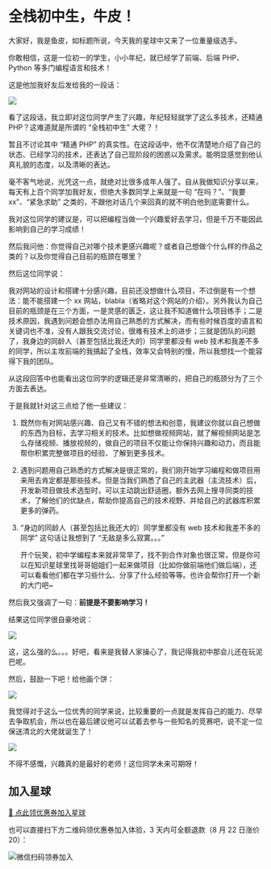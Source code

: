# 全栈初中生，牛皮！

大家好，我是鱼皮，如标题所说，今天我的星球中又来了一位重量级选手。

你敢相信，这是一位初一的学生，小小年纪，就已经学了前端、后端 PHP、Python 等多门编程语言和技术！

这是他加我好友后发给我的一段话：

![](https://xingqiu-tuchuang-1256524210.cos.ap-shanghai.myqcloud.com/1/image-20220402205118182.png)

看了这段话，我立即对这位同学产生了兴趣，年纪轻轻就学了这么多技术，还精通 PHP？这难道就是所谓的 “全栈初中生” 大佬？！

暂且不讨论其中 “精通 PHP” 的真实性。在这段话中，他不仅清楚地介绍了自己的状态、已经学习的技术，还表达了自己现阶段的困惑以及需求。能明显感觉到他认真礼貌的态度，以及清晰的表达。

毫不客气地说，光凭这一点，就绝对比很多成年人强了。自从我做知识分享以来，每天有上百个同学加我好友，但绝大多数同学上来就是一句 “在吗？”、“我要 xx”、“紧急求助” 之类的，不跟他对话几个来回真的就不明白他到底需要什么。

我对这位同学的建议是，可以把编程当做一个兴趣爱好去学习，但是千万不能因此影响到自己的学习成绩！

然后我问他：你觉得自己对哪个技术更感兴趣呢？或者自己想做个什么样的作品之类的？以及你觉得自己目前的瓶颈在哪里？

然后这位同学说：

我对网站的设计和搭建十分感兴趣，目前还没想做什么项目，不过倒是有一个想法：能不能搭建一个 xx 网站，blabla（省略对这个网站的介绍）。另外我认为自己目前的瓶颈是在三个方面，一是灵感的匮乏，这让我不知道做什么项目练手；二是技术原因，我遇到问题会想办法用自己熟悉的方式解决，而有些时候百度的语言和关键词也不准，没有人跟我交流讨论，很难有技术上的进步；三就是团队的问题了，我身边的同龄人（甚至包括比我还大的）同学里都没有 web 技术和我差不多的同学，所以主攻前端的我搞起了全栈，效率又会特别的慢，所以我想找一个能容得下我的团队。

从这段回答中也能看出这位同学的逻辑还是非常清晰的，把自己的瓶颈分为了三个方面去表达。

于是我就针对这三点给了他一些建议：

1. 既然你有对网站感兴趣、自己又有不错的想法和创意，我建议你就以自己想做的东西为目标，去学习相关的技术。比如想做视频网站，就了解视频网站是怎么存储视频、播放视频的，做自己的项目不仅能让你保持兴趣和动力，而且能帮你积累完整做项目的经验、了解到更多技术。

2. 遇到问题用自己熟悉的方式解决是很正常的，我们刚开始学习编程和做项目用来用去肯定都是那些技术。但是当我们熟悉了自己的主武器（主流技术）后，开发新项目做技术选型时，可以主动跳出舒适圈，额外去网上搜寻同类的技术，了解他们的优缺点，帮助你提高自己的技术视野、并给自己的武器库积累更多的弹药。

3. “身边的同龄人（甚至包括比我还大的）同学里都没有 web 技术和我差不多的同学” 这句话让我想到了 “无敌是多么寂寞。。。”

   开个玩笑，初中学编程本来就非常早了，找不到合作对象也很正常，但是你可以在知识星球里找哥哥姐姐们一起来做项目（比如你做前端他们做后端），还可以看看他们都在学习些什么、分享了什么经验等等。也许会帮你打开一个新的大门吧~ 

然后我又强调了一句：**前提是不要影响学习！**

结果这位同学很自豪地说：

![](https://xingqiu-tuchuang-1256524210.cos.ap-shanghai.myqcloud.com/1/image-20220402211250338.png)

这，这么强的么。。。好吧，看来是我替人家操心了，我记得我初中那会儿还在玩泥巴呢。

然后，鼓励一下吧！给他画个饼：

![](https://xingqiu-tuchuang-1256524210.cos.ap-shanghai.myqcloud.com/1/image-20220402211447192.png)

我觉得对于这么一位优秀的同学来说，比较重要的一点就是发挥自己的能力、尽早去争取机会，所以也在最后建议他可以试着去参与一些知名的竞赛吧，说不定一位保送清北的大佬就诞生了！

![](https://xingqiu-tuchuang-1256524210.cos.ap-shanghai.myqcloud.com/1/image-20220402211609111.png)

不得不感慨，兴趣真的是最好的老师！这位同学未来可期呀！



## 加入星球

[🧧 点此领优惠券加入星球](/加入星球.md)

也可以直接扫下方二维码领优惠券加入体验，3 天内可全额退款（8 月 22 日涨价 20）：

![微信扫码领券加入](https://xingqiu-tuchuang-1256524210.cos.ap-shanghai.myqcloud.com/1/%E6%98%9F%E7%90%83%E4%BC%98%E6%83%A0%E5%88%B8.png)